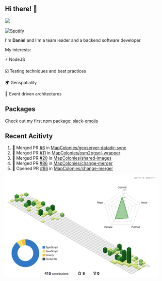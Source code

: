 ## Hi there! 👋

<p>
  <img src="https://github-readme-stats.vercel.app/api?username=syncush&theme=tokyonight">
</p>

[![Spotify](https://novatorem-rust.vercel.app/api/spotify)](https://open.spotify.com/user/syncush)

I'm **Daniel** and I'm a team leader and a backend software developer.

My interests:

⚡ NodeJS

☑️ Testing techniques and best practices

🌍 Geospatiality

🧠 Event driven architectures

## Packages
Check out my first npm package: [slack-emojis](https://www.npmjs.com/package/slack-emojis)

## Recent Acitivty
<!--START_SECTION:activity-->
1. 🎉 Merged PR [#6](https://github.com/MapColonies/geoserver-datadir-sync/pull/6) in [MapColonies/geoserver-datadir-sync](https://github.com/MapColonies/geoserver-datadir-sync)
2. 🎉 Merged PR [#11](https://github.com/MapColonies/osm2pgsql-wrapper/pull/11) in [MapColonies/osm2pgsql-wrapper](https://github.com/MapColonies/osm2pgsql-wrapper)
3. 🎉 Merged PR [#20](https://github.com/MapColonies/shared-images/pull/20) in [MapColonies/shared-images](https://github.com/MapColonies/shared-images)
4. 🎉 Merged PR [#86](https://github.com/MapColonies/change-merger/pull/86) in [MapColonies/change-merger](https://github.com/MapColonies/change-merger)
5. 💪 Opened PR [#86](https://github.com/MapColonies/change-merger/pull/86) in [MapColonies/change-merger](https://github.com/MapColonies/change-merger)
<!--END_SECTION:activity-->

![contrib](./profile-3d-contrib/profile-green-animate.svg)

